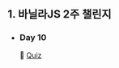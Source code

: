 ## 1. 바닐라JS 2주 챌린지
- ### Day 10  

  📝 [Quiz](https://github.com/EunJaePark/JSstudy/tree/main/vanillaJS_Challenge/Quiz/Day10)    

